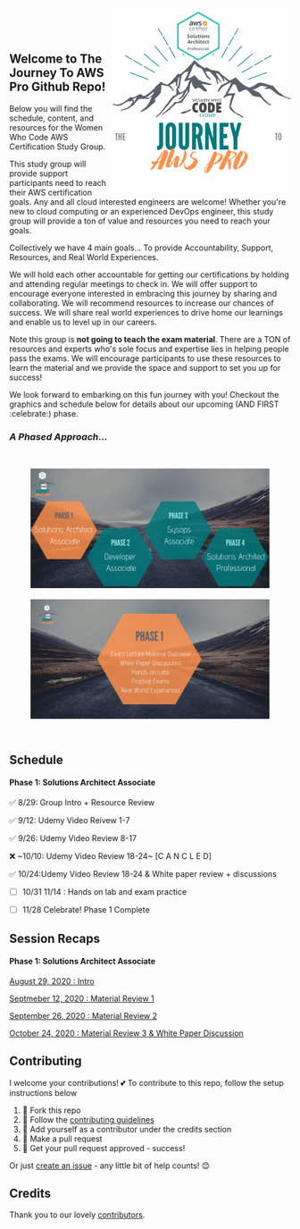 <a href="https://www.womenwhocode.com/cloud"><img alt="The Journey to AWS Pro." align="right" src="docs/images/group_logo.png"></a><br><br>&nbsp;&nbsp;&nbsp;<br>


## Welcome to The Journey To AWS Pro Github Repo!  

Below you will find the schedule, content, and resources for the Women Who Code AWS Certification Study Group.

This study group will provide support participants need to reach their AWS certification goals. Any and all cloud interested engineers are welcome! Whether you're new to cloud computing or an experienced DevOps engineer, this study group will provide a ton of value and resources you need to reach your goals.

Collectively we have 4 main goals... To provide Accountability, Support, Resources, and Real World Experiences.

We will hold each other accountable for getting our certifications by holding and attending regular meetings to check in.
We will offer support to encourage everyone interested in embracing this journey by sharing and collaborating.
We will recommend resources to increase our chances of success.
We will share real world experiences to drive home our learnings and enable us to level up in our careers.

Note this group is **not going to teach the exam material**. There are a TON of resources and experts who's sole focus and expertise lies in helping people pass the exams. We will encourage participants to use these resources to learn the material and we provide the space and support to set you up for success!

We look forward to embarking on this fun journey with you! Checkout the graphics and schedule below for details about our upcoming (AND FIRST :celebrate:) phase.

### _A Phased Approach..._

<br/>
<p align="center">
  <img alt="The Journey to AWS Pro." src="docs/images/journey2.png" width="85%">
  <br/><br/>
  <img alt="The Journey to AWS Pro." align="center" src="docs/images/journey3.png"  width="85%">
</p>
<br/>


## Schedule


#### Phase 1: Solutions Architect Associate

✅ 8/29: Group Intro + Resource Review

✅ 9/12: Udemy Video Reivew 1-7

✅ 9/26: Udemy Video Review 8-17

❌ ~10/10: Udemy Video Review 18-24~ [C A N C L E D]

✅ 10/24:Udemy Video Review 18-24 & White paper review + discussions

- [ ] 10/31 11/14 : Hands on lab and exam practice
- [ ] 11/28 Celebrate! Phase 1 Complete



## Session Recaps


#### Phase 1: Solutions Architect Associate

[August 29, 2020 : Intro](study-material/phase1/08-29_introduction)

[Septmeber 12, 2020 : Material Review 1](study-material/phase1/9-12-material-review-part-1/README.md)

[September 26, 2020 : Material Review 2](study-material/phase1/9-26-material-review-part-2)

[October 24, 2020 : Material Review 3 & White Paper Discussion](study-material/phase1/10-24-material-review-part-3)

## Contributing

I welcome your contributions! :two_hearts: To contribute to this repo, follow the setup instructions below

1. 🍴 Fork this repo  
2. 🔨 Follow the [contributing guidelines](CONTRIBUTING.md)
3. 👥 Add yourself as a contributor under the credits section
4. 🔧 Make a pull request
5. 🎉 Get your pull request approved - success!

Or just [create an issue](https://github.com/womenwhocode/wwcodecloud/issues) - any little bit of help counts! 😊

## Credits

Thank you to our lovely [contributors](https://github.com/womenwhocode/wwcodecloud/graphs/contributors).
